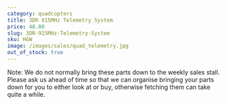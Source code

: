 ```yaml
---
category: quadcopters
title: 3DR 915MHz Telemetry System
price: 48.00
slug: 3DR-915MHz-Telemetry-System
sku: HGW
image: /images/sales/quad_telemetry.jpg
out_of_stock: true
---
```

Note: We do not normally bring these parts down to the weekly sales stall. Please ask us ahead of time so that we can organise bringing your parts down for you to either look at or buy, otherwise fetching them can take quite a while.

